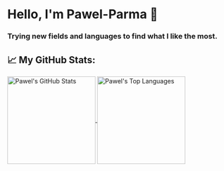 # Hello, I'm Pawel-Parma 👋
### Trying new fields and languages to find what I like the most.

## 📈 My GitHub Stats:

<a href="https://github.com/Pawel-Parma">
  <img height=200 align="center" src="https://github-readme-stats.vercel.app/api?username=Pawel-Parma&hide_rank=false&hide_title=true&show_icons=true&theme=transparent&hide_border=true&border_radius=10" alt="Pawel's GitHub Stats">
</a>
<a href="https://github.com/Pawel-Parma">
  <img height=200 align="center" src="https://github-readme-stats.vercel.app/api/top-langs/?username=Pawel-Parma&layout=compact&hide=Dockerfile&theme=transparent&hide_border=true&border_radius=10" alt="Pawel's Top Languages">
</a>

<!-- TODO:
## 📫 How to reach me
You can reach me at my site[...] or via email at ...
-->
